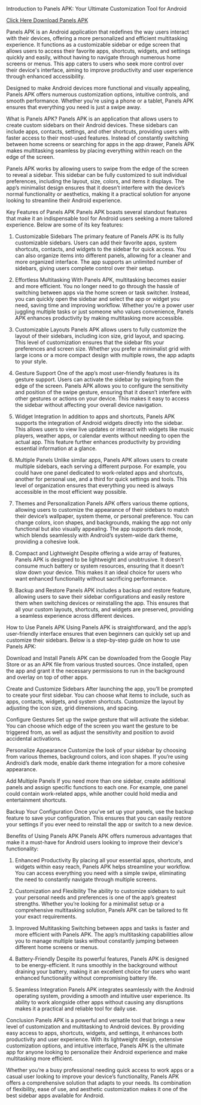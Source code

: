 Introduction to Panels APK: Your Ultimate Customization Tool for Android

[Click Here Download Panels APK](https://tinyurl.com/5e53wjkz)

Panels APK is an Android application that redefines the way users interact with their devices, offering a more personalized and efficient multitasking experience. It functions as a customizable sidebar or edge screen that allows users to access their favorite apps, shortcuts, widgets, and settings quickly and easily, without having to navigate through numerous home screens or menus. This app caters to users who seek more control over their device's interface, aiming to improve productivity and user experience through enhanced accessibility.

Designed to make Android devices more functional and visually appealing, Panels APK offers numerous customization options, intuitive controls, and smooth performance. Whether you're using a phone or a tablet, Panels APK ensures that everything you need is just a swipe away.

What is Panels APK?
Panels APK is an application that allows users to create custom sidebars on their Android devices. These sidebars can include apps, contacts, settings, and other shortcuts, providing users with faster access to their most-used features. Instead of constantly switching between home screens or searching for apps in the app drawer, Panels APK makes multitasking seamless by placing everything within reach on the edge of the screen.

Panels APK works by allowing users to swipe from the edge of the screen to reveal a sidebar. This sidebar can be fully customized to suit individual preferences, including the layout, size, colors, and items it displays. The app’s minimalist design ensures that it doesn’t interfere with the device’s normal functionality or aesthetics, making it a practical solution for anyone looking to streamline their Android experience.

Key Features of Panels APK
Panels APK boasts several standout features that make it an indispensable tool for Android users seeking a more tailored experience. Below are some of its key features:

1. Customizable Sidebars
The primary feature of Panels APK is its fully customizable sidebars. Users can add their favorite apps, system shortcuts, contacts, and widgets to the sidebar for quick access. You can also organize items into different panels, allowing for a cleaner and more organized interface. The app supports an unlimited number of sidebars, giving users complete control over their setup.

2. Effortless Multitasking
With Panels APK, multitasking becomes easier and more efficient. You no longer need to go through the hassle of switching between apps via the home screen or task switcher. Instead, you can quickly open the sidebar and select the app or widget you need, saving time and improving workflow. Whether you're a power user juggling multiple tasks or just someone who values convenience, Panels APK enhances productivity by making multitasking more accessible.

3. Customizable Layouts
Panels APK allows users to fully customize the layout of their sidebars, including icon size, grid layout, and spacing. This level of customization ensures that the sidebar fits your preferences and screen size. Whether you prefer a minimalist grid with large icons or a more compact design with multiple rows, the app adapts to your style.

4. Gesture Support
One of the app’s most user-friendly features is its gesture support. Users can activate the sidebar by swiping from the edge of the screen. Panels APK allows you to configure the sensitivity and position of the swipe gesture, ensuring that it doesn’t interfere with other gestures or actions on your device. This makes it easy to access the sidebar without affecting your overall device navigation.

5. Widget Integration
In addition to apps and shortcuts, Panels APK supports the integration of Android widgets directly into the sidebar. This allows users to view live updates or interact with widgets like music players, weather apps, or calendar events without needing to open the actual app. This feature further enhances productivity by providing essential information at a glance.

6. Multiple Panels
Unlike similar apps, Panels APK allows users to create multiple sidebars, each serving a different purpose. For example, you could have one panel dedicated to work-related apps and shortcuts, another for personal use, and a third for quick settings and tools. This level of organization ensures that everything you need is always accessible in the most efficient way possible.

7. Themes and Personalization
Panels APK offers various theme options, allowing users to customize the appearance of their sidebars to match their device’s wallpaper, system theme, or personal preference. You can change colors, icon shapes, and backgrounds, making the app not only functional but also visually appealing. The app supports dark mode, which blends seamlessly with Android’s system-wide dark theme, providing a cohesive look.

8. Compact and Lightweight
Despite offering a wide array of features, Panels APK is designed to be lightweight and unobtrusive. It doesn’t consume much battery or system resources, ensuring that it doesn’t slow down your device. This makes it an ideal choice for users who want enhanced functionality without sacrificing performance.

9. Backup and Restore
Panels APK includes a backup and restore feature, allowing users to save their sidebar configurations and easily restore them when switching devices or reinstalling the app. This ensures that all your custom layouts, shortcuts, and widgets are preserved, providing a seamless experience across different devices.

How to Use Panels APK
Using Panels APK is straightforward, and the app’s user-friendly interface ensures that even beginners can quickly set up and customize their sidebars. Below is a step-by-step guide on how to use Panels APK:

Download and Install
Panels APK can be downloaded from the Google Play Store or as an APK file from various trusted sources. Once installed, open the app and grant it the necessary permissions to run in the background and overlay on top of other apps.

Create and Customize Sidebars
After launching the app, you’ll be prompted to create your first sidebar. You can choose what items to include, such as apps, contacts, widgets, and system shortcuts. Customize the layout by adjusting the icon size, grid dimensions, and spacing.

Configure Gestures
Set up the swipe gesture that will activate the sidebar. You can choose which edge of the screen you want the gesture to be triggered from, as well as adjust the sensitivity and position to avoid accidental activations.

Personalize Appearance
Customize the look of your sidebar by choosing from various themes, background colors, and icon shapes. If you’re using Android’s dark mode, enable dark theme integration for a more cohesive appearance.

Add Multiple Panels
If you need more than one sidebar, create additional panels and assign specific functions to each one. For example, one panel could contain work-related apps, while another could hold media and entertainment shortcuts.

Backup Your Configuration
Once you’ve set up your panels, use the backup feature to save your configuration. This ensures that you can easily restore your settings if you ever need to reinstall the app or switch to a new device.

Benefits of Using Panels APK
Panels APK offers numerous advantages that make it a must-have for Android users looking to improve their device's functionality:

1. Enhanced Productivity
By placing all your essential apps, shortcuts, and widgets within easy reach, Panels APK helps streamline your workflow. You can access everything you need with a simple swipe, eliminating the need to constantly navigate through multiple screens.

2. Customization and Flexibility
The ability to customize sidebars to suit your personal needs and preferences is one of the app’s greatest strengths. Whether you’re looking for a minimalist setup or a comprehensive multitasking solution, Panels APK can be tailored to fit your exact requirements.

3. Improved Multitasking
Switching between apps and tasks is faster and more efficient with Panels APK. The app’s multitasking capabilities allow you to manage multiple tasks without constantly jumping between different home screens or menus.

4. Battery-Friendly
Despite its powerful features, Panels APK is designed to be energy-efficient. It runs smoothly in the background without draining your battery, making it an excellent choice for users who want enhanced functionality without compromising battery life.

5. Seamless Integration
Panels APK integrates seamlessly with the Android operating system, providing a smooth and intuitive user experience. Its ability to work alongside other apps without causing any disruptions makes it a practical and reliable tool for daily use.

Conclusion
Panels APK is a powerful and versatile tool that brings a new level of customization and multitasking to Android devices. By providing easy access to apps, shortcuts, widgets, and settings, it enhances both productivity and user experience. With its lightweight design, extensive customization options, and intuitive interface, Panels APK is the ultimate app for anyone looking to personalize their Android experience and make multitasking more efficient.

Whether you’re a busy professional needing quick access to work apps or a casual user looking to improve your device’s functionality, Panels APK offers a comprehensive solution that adapts to your needs. Its combination of flexibility, ease of use, and aesthetic customization makes it one of the best sidebar apps available for Android.






